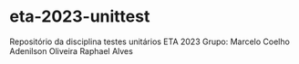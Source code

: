 # eta-2023-unittest
Repositório da disciplina testes unitários ETA 2023
Grupo:
Marcelo Coelho
Adenilson Oliveira
Raphael Alves
